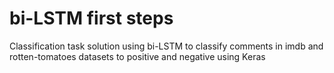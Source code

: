 # bi-LSTM first steps

Classification task solution using bi-LSTM to classify comments in imdb and rotten-tomatoes datasets to positive and negative using Keras
